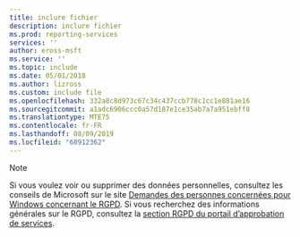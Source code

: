 ```yaml
---
title: inclure fichier
description: inclure fichier
ms.prod: reporting-services
services: ''
author: eross-msft
ms.service: ''
ms.topic: include
ms.date: 05/01/2018
ms.author: lizross
ms.custom: include file
ms.openlocfilehash: 332a8c8d973c67c34c437ccb778c1cc1e881ae16
ms.sourcegitcommit: a1adc6906ccc0a57d187e1ce35ab7a7a951ebff8
ms.translationtype: MTE75
ms.contentlocale: fr-FR
ms.lasthandoff: 08/09/2019
ms.locfileid: "68912362"
---
```

>[!Note]
>Si vous voulez voir ou supprimer des données personnelles, consultez les conseils de Microsoft sur le site [Demandes des personnes concernées pour Windows concernant le RGPD](https://docs.microsoft.com/microsoft-365/compliance/gdpr-dsr-windows). Si vous recherchez des informations générales sur le RGPD, consultez la [section RGPD du portail d’approbation de services](https://servicetrust.microsoft.com/ViewPage/GDPRGetStarted).
